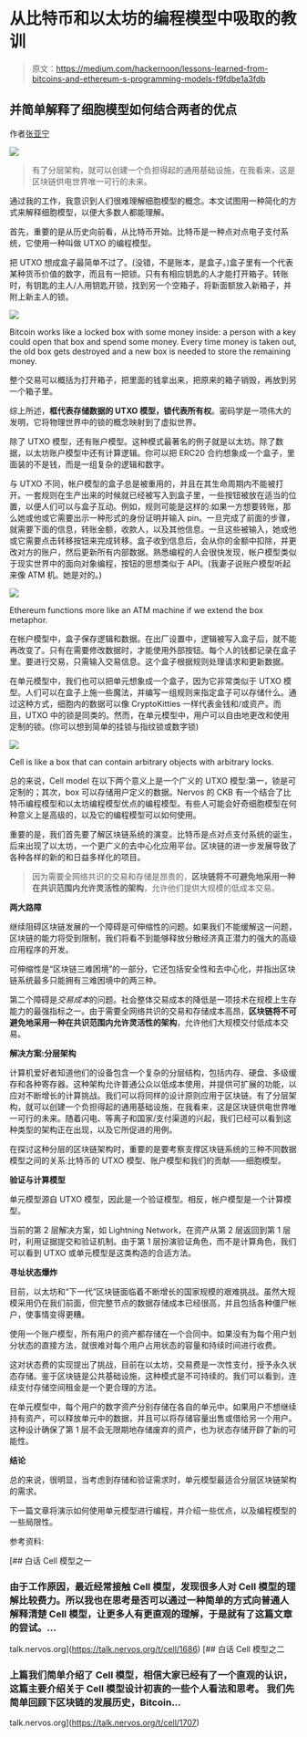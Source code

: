 # 从比特币和以太坊的编程模型中吸取的教训

> 原文：<https://medium.com/hackernoon/lessons-learned-from-bitcoins-and-ethereum-s-programming-models-f9fdbe1a3fdb>

## 并简单解释了细胞模型如何结合两者的优点

作者[张亚宁](https://medium.com/u/5ee18604db20?source=post_page-----f9fdbe1a3fdb--------------------------------)

![](img/a0aab872906c7fbbd74427abf90cefa4.png)

> 有了分层架构，就可以创建一个负担得起的通用基础设施，在我看来，这是区块链供电世界唯一可行的未来。

通过我的工作，我意识到人们很难理解细胞模型的概念。本文试图用一种简化的方式来解释细胞模型，以便大多数人都能理解。

首先，重要的是从历史向前看，从比特币开始。比特币是一种点对点电子支付系统，它使用一种叫做 UTXO 的编程模型。

把 UTXO 想成盒子最简单不过了。(没错，不是账本，是盒子。)盒子里有一个代表某种货币价值的数字，而且有一把锁。只有有相应钥匙的人才能打开箱子。转账时，有钥匙的主人/人用钥匙开锁，找到另一个空箱子，将新面额放入新箱子，并附上新主人的锁。

![](img/6ee27f68ac935d78dbab766b8fa8cbe8.png)

Bitcoin works like a locked box with some money inside: a person with a key could open that box and spend some money. Every time money is taken out, the old box gets destroyed and a new box is needed to store the remaining money.

整个交易可以概括为打开箱子，把里面的钱拿出来，把原来的箱子销毁，再放到另一个箱子里。

综上所述，**框代表存储数据的 UTXO 模型，锁代表所有权**。密码学是一项伟大的发明，它将物理世界中的锁的概念映射到了虚拟世界。

除了 UTXO 模型，还有账户模型。这种模式最著名的例子就是以太坊。除了数据，以太坊账户模型中还有计算逻辑。你可以把 ERC20 合约想象成一个盒子，里面装的不是钱，而是一组复杂的逻辑和数字。

与 UTXO 不同，帐户模型的盒子总是被重用的，并且在其生命周期内不能被打开。一套规则在生产出来的时候就已经被写入到盒子里，一些按钮被放在适当的位置，以便人们可以与盒子互动。例如，规则可能是这样的:如果一方想要转账，那么她或他或它需要出示一种形式的身份证明并输入 pin。一旦完成了前面的步骤，就需要下面的信息，转账金额，收款人，以及其他信息。一旦这些被输入，她或他或它需要点击转移按钮来完成转移。盒子收到信息后，会从你的金额中扣除，并更改对方的账户，然后更新所有内部数据。熟悉编程的人会很快发现，帐户模型类似于现实世界中的面向对象编程，按钮的思想类似于 API。(我妻子说账户模型听起来像 ATM 机。她是对的。)

![](img/0c65a40804eedf0535cbc03d14469476.png)

Ethereum functions more like an ATM machine if we extend the box metaphor.

在帐户模型中，盒子保存逻辑和数据。在出厂设置中，逻辑被写入盒子后，就不能再改变了。只有在需要修改数据时，才能使用外部按钮。每个人的钱都记录在盒子里。要进行交易，只需输入交易信息。这个盒子根据规则处理请求和更新数据。

在单元模型中，我们也可以把单元想象成一个盒子，因为它非常类似于 UTXO 模型。人们可以在盒子上施一些魔法，并编写一组规则来指定盒子可以存储什么。通过这种方式，细胞内的数据可以像 CryptoKitties 一样代表金钱和/或资产。而且，UTXO 中的锁是同类的。然而，在单元模型中，用户可以自由地更改和使用定制的锁。(你可以想到简单的挂锁与指纹锁或数字锁)

![](img/682957cc76dc69d2e1fe3232c90da377.png)

Cell is like a box that can contain arbitrary objects with arbitrary locks.

总的来说，Cell model 在以下两个意义上是一个广义的 UTXO 模型:第一，锁是可定制的；其次，box 可以存储用户定义的数据。Nervos 的 CKB 有一个结合了比特币编程模型和以太坊编程模型优点的编程模型。有些人可能会好奇细胞模型在何种意义上是高级的，以及它的编程模型可以如何使用。

重要的是，我们首先要了解区块链系统的演变。比特币是点对点支付系统的诞生，后来出现了以太坊，一个更广义的去中心化应用平台。区块链的进一步发展导致了各种各样的新的和日益多样化的项目。

> 因为需要全网络共识的交易和存储是昂贵的，**区块链将不可避免地采用一种在共识范围内允许灵活性的架构**，允许他们提供大规模的低成本交易。

**两大路障**

继续阻碍区块链发展的一个障碍是可伸缩性的问题。如果我们不能缓解这一问题，区块链的能力将受到限制，我们将看不到能够释放分散经济真正潜力的强大的高级应用程序的开发。

可伸缩性是“区块链三难困境”的一部分，它还包括安全性和去中心化，并指出区块链系统最多只能拥有三难困境中的两三种。

第二个障碍是*交易成本*的问题。社会整体交易成本的降低是一项技术在规模上生存能力的最强指标之一。由于需要全网络共识的交易和存储成本高昂，**区块链将不可避免地采用一种在共识范围内允许灵活性的架构**，允许他们大规模交付低成本交易。

**解决方案:分层架构**

计算机爱好者知道他们的设备包含一个复杂的分层结构，包括内存、硬盘、多级缓存和各种寄存器。这种架构允许普通公众以低成本使用，并提供可扩展的功能，以应对不断增长的计算挑战。我们可以将同样的设计原则应用于区块链。有了分层架构，就可以创建一个负担得起的通用基础设施，在我看来，这是区块链供电世界唯一可行的未来。随着闪电、等离子和国家/支付渠道的兴起，我们已经可以看到这种类型的架构正在出现，以及它所促进的用例。

在探讨这种分层的区块链架构时，重要的是要考察支撑区块链系统的三种不同数据模型之间的关系:比特币的 UTXO 模型、账户模型和我们的贡献——细胞模型。

**验证与计算模型**

单元模型源自 UTXO 模型，因此是一个验证模型。相反，帐户模型是一个计算模型。

当前的第 2 层解决方案，如 Lightning Network，在资产从第 2 层返回到第 1 层时，利用证据提交和验证机制。由于第 1 层扮演验证角色，而不是计算角色，我们可以看到 UTXO 或单元模型是这类构造的合适方法。

**寻址状态爆炸**

目前，以太坊和“下一代”区块链面临着不断增长的国家规模的艰难挑战。虽然大规模采用仍在我们前面，但完整节点的数据存储成本已经很高，并且包括各种僵尸帐户，使事情变得更糟。

使用一个账户模型，所有用户的资产都存储在一个合同中。如果没有为每个用户划分状态的直接方法，就很难对每个用户占用状态的容量和持续时间进行收费。

这对状态费的实现提出了挑战，目前在以太坊，交易费是一次性支付，授予永久状态存储。鉴于区块链是公共基础设施，这种模式是不可持续的。我们可以看到，连续支付存储空间租金是一个更合理的方法。

在单元模型中，每个用户的数字资产分别存储在各自的单元中。如果用户不想继续持有资产，可以释放单元中的数据，并且可以将存储容量出售或借给另一个用户。这种设计确保了第 1 层不会无限期地存储废弃的资产，也为状态存储开辟了新的可能性。

**结论**

总的来说，很明显，当考虑到存储和验证需求时，单元模型最适合分层区块链架构的需求。

下一篇文章将演示如何使用单元模型进行编程，并介绍一些优点，以及编程模型的一些局限性。

参考资料:

[](https://talk.nervos.org/t/cell/1686) [## 白话 Cell 模型之一

### 由于工作原因，最近经常接触 Cell 模型，发现很多人对 Cell 模型的理解比较费力。所以我也在思考是否可以通过一种简单的方式向普通人解释清楚 Cell 模型，让更多人有更直观的理解，于是就有了这篇文章的尝试。…

talk.nervos.org](https://talk.nervos.org/t/cell/1686) [](https://talk.nervos.org/t/cell/1707) [## 白话 Cell 模型之二

### 上篇我们简单介绍了 Cell 模型，相信大家已经有了一个直观的认识，这篇主要介绍关于 Cell 模型设计初衷的一些个人看法和思考。 我们先简单回顾下区块链的发展历史，Bitcoin…

talk.nervos.org](https://talk.nervos.org/t/cell/1707)